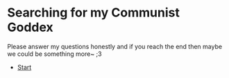 # Searching for my Communist Goddex

Please answer my questions honestly and if you reach the end then maybe we could be something more~ ;3

- [Start](/q1.md)
